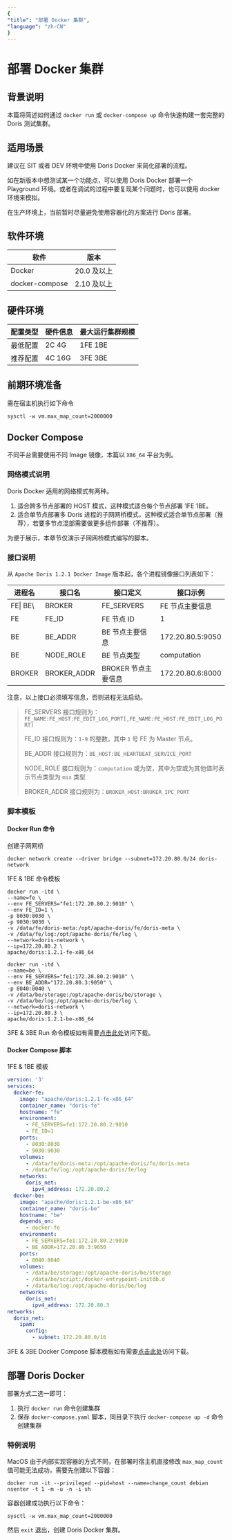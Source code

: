 ```yaml
---
{
"title": "部署 Docker 集群",
"language": "zh-CN"
}
---
```


<!-- 
Licensed to the Apache Software Foundation (ASF) under one
or more contributor license agreements.  See the NOTICE file
distributed with this work for additional information
regarding copyright ownership.  The ASF licenses this file
to you under the Apache License, Version 2.0 (the
"License"); you may not use this file except in compliance
with the License.  You may obtain a copy of the License at

  http://www.apache.org/licenses/LICENSE-2.0

Unless required by applicable law or agreed to in writing,
software distributed under the License is distributed on an
"AS IS" BASIS, WITHOUT WARRANTIES OR CONDITIONS OF ANY
KIND, either express or implied.  See the License for the
specific language governing permissions and limitations
under the License.
-->
# 部署 Docker 集群

## 背景说明

本篇将简述如何通过 `docker run` 或 `docker-compose up` 命令快速构建一套完整的 Doris 测试集群。

## 适用场景

建议在 SIT 或者 DEV 环境中使用 Doris Docker 来简化部署的流程。

如在新版本中想测试某一个功能点，可以使用 Doris Docker 部署一个 Playground 环境。或者在调试的过程中要复现某个问题时，也可以使用 docker 环境来模拟。

在生产环境上，当前暂时尽量避免使用容器化的方案进行 Doris 部署。

## 软件环境

| 软件           | 版本        |
| -------------- | ----------- |
| Docker         | 20.0 及以上 |
| docker-compose | 2.10 及以上 |

## 硬件环境

| 配置类型 | 硬件信息 | 最大运行集群规模 |
| -------- | -------- | ---------------- |
| 最低配置 | 2C 4G    | 1FE 1BE          |
| 推荐配置 | 4C 16G   | 3FE 3BE          |

## 前期环境准备

需在宿主机执行如下命令

```shell
sysctl -w vm.max_map_count=2000000
```

## Docker Compose

不同平台需要使用不同 Image 镜像，本篇以 `X86_64` 平台为例。

### 网络模式说明

Doris Docker 适用的网络模式有两种。

1. 适合跨多节点部署的 HOST 模式，这种模式适合每个节点部署 1FE 1BE。
2. 适合单节点部署多 Doris 进程的子网网桥模式，这种模式适合单节点部署（推荐），若要多节点混部需要做更多组件部署（不推荐）。

为便于展示，本章节仅演示子网网桥模式编写的脚本。

### 接口说明

从 `Apache Doris 1.2.1 Docker Image` 版本起，各个进程镜像接口列表如下：

| 进程名         | 接口名         | 接口定义          | 接口示例             |
| -------------- |-------------|---------------|------------------|
| FE\| BE\         | BROKER        | FE_SERVERS       | FE 节点主要信息     | fe1:172.20.80.2:9010,fe2:172.20.80.3:9010,fe3:172.20.80.4:9010 |
| FE             | FE_ID       | FE 节点 ID      | 1                |
| BE             | BE_ADDR     | BE 节点主要信息     | 172.20.80.5:9050 |
| BE             | NODE_ROLE   | BE 节点类型       | computation      |
| BROKER         | BROKER_ADDR | BROKER 节点主要信息 | 172.20.80.6:8000 |

注意，以上接口必须填写信息，否则进程无法启动。

> FE_SERVERS 接口规则为：`FE_NAME:FE_HOST:FE_EDIT_LOG_PORT[,FE_NAME:FE_HOST:FE_EDIT_LOG_PORT]`
>
> FE_ID 接口规则为：`1-9` 的整数，其中 `1` 号 FE 为 Master 节点。
>
> BE_ADDR 接口规则为：`BE_HOST:BE_HEARTBEAT_SERVICE_PORT`
>
> NODE_ROLE 接口规则为：`computation` 或为空，其中为空或为其他值时表示节点类型为 `mix` 类型
>
> BROKER_ADDR 接口规则为：`BROKER_HOST:BROKER_IPC_PORT`

### 脚本模板

#### Docker Run 命令

创建子网网桥

``` shell
docker network create --driver bridge --subnet=172.20.80.0/24 doris-network
```

1FE & 1BE 命令模板

```shell
docker run -itd \
--name=fe \
--env FE_SERVERS="fe1:172.20.80.2:9010" \
--env FE_ID=1 \
-p 8030:8030 \
-p 9030:9030 \
-v /data/fe/doris-meta:/opt/apache-doris/fe/doris-meta \
-v /data/fe/log:/opt/apache-doris/fe/log \
--network=doris-network \
--ip=172.20.80.2 \
apache/doris:1.2.1-fe-x86_64

docker run -itd \
--name=be \
--env FE_SERVERS="fe1:172.20.80.2:9010" \
--env BE_ADDR="172.20.80.3:9050" \
-p 8040:8040 \
-v /data/be/storage:/opt/apache-doris/be/storage \
-v /data/be/log:/opt/apache-doris/be/log \
--network=doris-network \
--ip=172.20.80.3 \
apache/doris:1.2.1-be-x86_64
```

3FE & 3BE Run 命令模板如有需要[点击此处](https://github.com/apache/doris/tree/master/docker/runtime/docker-compose-demo/build-cluster/rum-command/3fe_3be.sh)访问下载。

#### Docker Compose 脚本

1FE & 1BE 模板

``` yaml 
version: '3'
services:
  docker-fe:
    image: "apache/doris:1.2.1-fe-x86_64"
    container_name: "doris-fe"
    hostname: "fe"
    environment:
      - FE_SERVERS=fe1:172.20.80.2:9010
      - FE_ID=1
    ports:
      - 8030:8030
      - 9030:9030
    volumes:
      - /data/fe/doris-meta:/opt/apache-doris/fe/doris-meta
      - /data/fe/log:/opt/apache-doris/fe/log
    networks:
      doris_net:
        ipv4_address: 172.20.80.2
  docker-be:
    image: "apache/doris:1.2.1-be-x86_64"
    container_name: "doris-be"
    hostname: "be"
    depends_on:
      - docker-fe
    environment:
      - FE_SERVERS=fe1:172.20.80.2:9010
      - BE_ADDR=172.20.80.3:9050
    ports:
      - 8040:8040
    volumes:
      - /data/be/storage:/opt/apache-doris/be/storage
      - /data/be/script:/docker-entrypoint-initdb.d
      - /data/be/log:/opt/apache-doris/be/log
    networks:
      doris_net:
        ipv4_address: 172.20.80.3
networks:
  doris_net:
    ipam:
      config:
        - subnet: 172.20.80.0/16
```

3FE & 3BE Docker Compose 脚本模板如有需要[点击此处](https://github.com/apache/doris/tree/master/docker/runtime/docker-compose-demo/build-cluster/docker-compose/3fe_3be/docker-compose.yaml)访问下载。

## 部署 Doris Docker

部署方式二选一即可：

1. 执行 `docker run` 命令创建集群
2. 保存 `docker-compose.yaml` 脚本，同目录下执行 `docker-compose up -d` 命令创建集群

### 特例说明

MacOS 由于内部实现容器的方式不同，在部署时宿主机直接修改 `max_map_count` 值可能无法成功，需要先创建以下容器：

```shel
docker run -it --privileged --pid=host --name=change_count debian nsenter -t 1 -m -u -n -i sh
```

容器创建成功执行以下命令：

```shell
sysctl -w vm.max_map_count=2000000
```

然后 `exit` 退出，创建 Doris Docker 集群。


